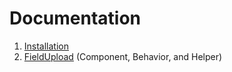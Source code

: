 # Documentation
1. [Installation](Documenation/Installation.md)
2. [FieldUpload](Documenation/FieldUpload.md) (Component, Behavior, and Helper)
